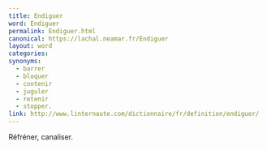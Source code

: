 ```yaml
---
title: Endiguer
word: Endiguer
permalink: Endiguer.html
canonical: https://lachal.neamar.fr/Endiguer
layout: word
categories:
synonyms:
  - barrer
  - bloquer
  - contenir
  - juguler
  - retenir
  - stopper.
link: http://www.linternaute.com/dictionnaire/fr/definition/endiguer/
---
```


Réfréner, canaliser.


